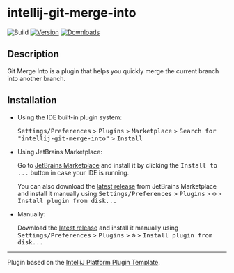 # intellij-git-merge-into

![Build](https://github.com/iml885203/intellij-git-merge-into/workflows/Build/badge.svg)
[![Version](https://img.shields.io/jetbrains/plugin/v/24969-git-merge-into.svg)](https://plugins.jetbrains.com/plugin/24969-git-merge-into)
[![Downloads](https://img.shields.io/jetbrains/plugin/d/24969-git-merge-into.svg)](https://plugins.jetbrains.com/plugin/MARKETPLACE_ID)

## Description
<!-- Plugin description -->
Git Merge Into is a plugin that helps you quickly merge the current branch into another branch.
<!-- Plugin description end -->

## Installation

- Using the IDE built-in plugin system:
  
  <kbd>Settings/Preferences</kbd> > <kbd>Plugins</kbd> > <kbd>Marketplace</kbd> > <kbd>Search for "intellij-git-merge-into"</kbd> >
  <kbd>Install</kbd>
  
- Using JetBrains Marketplace:

  Go to [JetBrains Marketplace](https://plugins.jetbrains.com/plugin/MARKETPLACE_ID) and install it by clicking the <kbd>Install to ...</kbd> button in case your IDE is running.

  You can also download the [latest release](https://plugins.jetbrains.com/plugin/MARKETPLACE_ID/versions) from JetBrains Marketplace and install it manually using
  <kbd>Settings/Preferences</kbd> > <kbd>Plugins</kbd> > <kbd>⚙️</kbd> > <kbd>Install plugin from disk...</kbd>

- Manually:

  Download the [latest release](https://github.com/iml885203/intellij-git-merge-into/releases/latest) and install it manually using
  <kbd>Settings/Preferences</kbd> > <kbd>Plugins</kbd> > <kbd>⚙️</kbd> > <kbd>Install plugin from disk...</kbd>


---
Plugin based on the [IntelliJ Platform Plugin Template][template].

[template]: https://github.com/JetBrains/intellij-platform-plugin-template
[docs:plugin-description]: https://plugins.jetbrains.com/docs/intellij/plugin-user-experience.html#plugin-description-and-presentation
